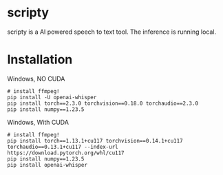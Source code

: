# scripty
scripty is a AI powered speech to text tool. The inference is running local.

# Installation
Windows, NO CUDA
```
# install ffmpeg!
pip install -U openai-whisper
pip install torch==2.3.0 torchvision==0.18.0 torchaudio==2.3.0
pip install numpy==1.23.5
```

Windows, With CUDA
```
# install ffmpeg!
pip install torch==1.13.1+cu117 torchvision==0.14.1+cu117 torchaudio==0.13.1+cu117 --index-url https://download.pytorch.org/whl/cu117
pip install numpy==1.23.5 
pip install openai-whisper
```

